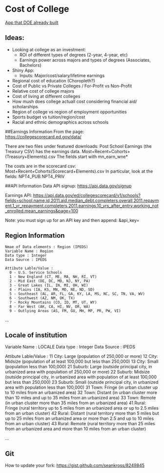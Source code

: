 # Cost of College

[App that DOE already built](https://collegescorecard.ed.gov/)

## Ideas:

- Looking at college as an investment:
  - ROI of different types of degrees (2-year, 4-year, etc)
  - Earnings power across majors and types of degrees (Associates, Bachelors)
- Shiny App:
  - Inputs: Major/cost/salary/lifetime earnings
- Regional cost of education (Choropleth?)
- Cost of Public vs Private Colleges / For-Profit vs Non-Profit
- Relative cost of college majors
- Cost of living at different colleges
- How mush does college actuall cost considering financial aid/ scholarships
- Region of college vs region of employment opportunities
- Sports budget vs tuition/region/cost
- Racial and ethnic demographics across schools


##Earnings Information
From the page:
https://collegescorecard.ed.gov/data/

There are two files under featured downloads:
Post School Earnings (the Treasury CSV) has the earnings data.
Most+Recent+Cohorts+(Treasury+Elements).csv
The fields start with mn_earn_wne*

The costs are in the scorecard csv:
Most+Recent+Cohorts(Scorecard+Elements).csv
In particular, look at the fields:
NPT4_PUB
NPT4_PRIV


##API Information 
Data API signup:
https://api.data.gov/signup

Earnings API:
https://api.data.gov/ed/collegescorecard/v1/schools?fields=school.name,id,2011.aid.median_debt.completers.overall,2011.repayment.1_yr_repayment.completers,2011.earnings.10_yrs_after_entry.working_not_enrolled.mean_earnings&page=100

Note: you must sign up for an API key and then append:
&api_key=<value>

## Region Information

```
Nmae of Data elements : Region (IPEDS)
Variable Name : Region
Data type : Integer
Data Source : IPEDS

Attibute Lable/Value :
  0 - U.S. Service Schools
  1 - New England (CT, ME, MA, NH, RI, VT)
  2 - Mid East (DE, DC, MD, NJ, NY, PA)
  3 - Great Lakes (IL, IN, MI, OH, WI)
  4 - Plains (IA, KS, MN, MO, NE, ND, SD)
  5 - Southeast (AL, AR, FL, GA, KY, LA, MS, NC, SC, TN, VA, WV)
  6 - Southwest (AZ, NM, OK, TX)
  7 - Rocky Mountains (CO, ID, MT, UT, WY)
  8 - Far West (AK, CA, HI, NV, OR, WA)
  9 - Outlying Areas (AS, FM, GU, MH, MP, PR, PW, VI)
```
...
## Locale of institution
Variable Name : LOCALE
Data type : Integer
Data Source : IPEDS

Attibute Lable/Value :
  11	City: Large (population of 250,000 or more)
  12	City: Midsize (population of at least 100,000 but less than 250,000)
  13	City: Small (population less than 100,000)
  21	Suburb: Large (outside principal city, in urbanized area with population of 250,000 or more)
  22	Suburb: Midsize (outside principal city, in urbanized area with population of at least 100,000 but less than 250,000)
  23	Suburb: Small (outside principal city, in urbanized area with population less than 100,000)
  31	Town: Fringe (in urban cluster up to 10 miles from an urbanized area)
  32	Town: Distant (in urban cluster more than 10 miles and up to 35 miles from an urbanized area)
  33	Town: Remote (in urban cluster more than 35 miles from an urbanized area)
  41	Rural: Fringe (rural territory up to 5 miles from an urbanized area or up to 2.5 miles from an urban cluster)
  42	Rural: Distant (rural territory more than 5 miles but up to 25 miles from an urbanized area or more than 2.5 and up to 10 miles from an urban cluster)
  43	Rural: Remote (rural territory more than 25 miles from an urbanized area and more than 10 miles from an urban cluster)

...

## Git

How to update your fork: https://gist.github.com/seankross/8249845

